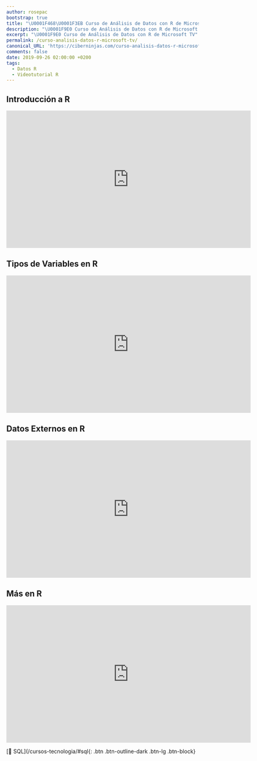 ```yaml
---
author: rosepac
bootstrap: true
title: "\U0001F468‍\U0001F3EB Curso de Análisis de Datos con R de Microsoft TV"
description: "\U0001F9E0 Curso de Análisis de Datos con R de Microsoft TV"
excerpt: "\U0001F9E0 Curso de Análisis de Datos con R de Microsoft TV"
permalink: /curso-analisis-datos-r-microsoft-tv/
canonical_URL: 'https://ciberninjas.com/curso-analisis-datos-r-microsoft-tv/'
comments: false
date: 2019-09-26 02:00:00 +0200
tags:
  - Datos R
  - Videotutorial R
---
```


## Introducción a R

<iframe src="https://channel9.msdn.com/Series/Anaisis-de-Datos-con-R/Introduccin-a-R/player?format=html5" width="640" height="360" allowfullscreen="" frameborder="0" title="Introducción a R - Microsoft Channel 9 Video"></iframe>

## Tipos de Variables en R

<iframe src="https://channel9.msdn.com/Series/Anaisis-de-Datos-con-R/Tipos-de-Variables-en-R/player?format=html5" width="640" height="360" allowfullscreen="" frameborder="0" title="Tipos de Variables en R - Microsoft Channel 9 Video"></iframe>

## Datos Externos en R

<iframe src="https://channel9.msdn.com/Series/Anaisis-de-Datos-con-R/Datos-Externos-en-R/player?format=html5" width="640" height="360" allowfullscreen="" frameborder="0" title="Datos Externos en R - Microsoft Channel 9 Video"></iframe>

## Más en R

<iframe src="https://channel9.msdn.com/Series/Anaisis-de-Datos-con-R/Ms-en-R/player?format=html5" width="640" height="360" allowfullscreen="" frameborder="0" title="Más en R - Microsoft Channel 9 Video"></iframe>

[🧠 SQL](/cursos-tecnologia/#sql{: .btn .btn-outline-dark .btn-lg .btn-block}
